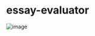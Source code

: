 # essay-evaluator
![image](https://user-images.githubusercontent.com/25688648/186374078-84c08ed0-64e1-4f4d-b1ec-9393709a1bf0.png)
